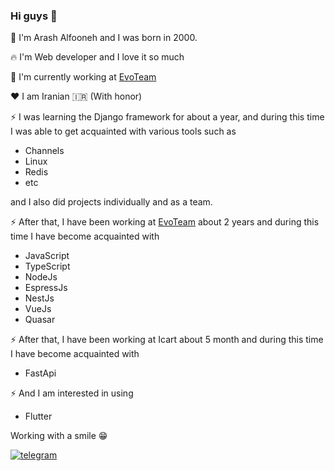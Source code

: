 ### Hi guys 👋

:boy: I'm Arash Alfooneh and I was born in 2000.

:fire: I'm Web developer and I love it so much

🔭 I'm currently working at [EvoTeam](https://evoteam.ir/)

:hearts: I am Iranian :iran: (With honor)


⚡ I was learning the Django framework for about a year, and during this time I was able to get acquainted with various tools such as 

 - Channels
 - Linux
 - Redis
 - etc

and I also did projects individually and as a team.

⚡ After that, I have been working at [EvoTeam](https://evoteam.ir/) about 2 years and during this time I have become acquainted with 

 - JavaScript
 - TypeScript
 - NodeJs
 - EspressJs
 - NestJs
 - VueJs
 - Quasar

⚡ After that, I have been working at Icart about 5 month and during this time I have become acquainted with 

 - FastApi

⚡ And I am interested in using 

 - Flutter

Working with a smile :grin:

<a href="https://t.me/arash3f" target="_blank">
 <img align="center" src="https://img.shields.io/badge/-Arash3f-blue?style=flat&logo=telegram" alt="telegram"/>
</a>
